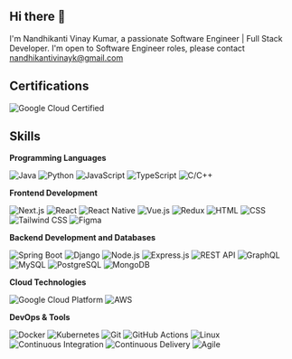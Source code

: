 ## Hi there 👋
I'm Nandhikanti Vinay Kumar, a passionate Software Engineer | Full Stack Developer.
I'm open to Software Engineer roles, please contact nandhikantivinayk@gmail.com

## Certifications
![Google Cloud Certified](https://img.shields.io/badge/Google_Cloud_Certified-4285F4?logo=googlecloud&logoColor=white)

## Skills

**Programming Languages**

![Java](https://img.shields.io/badge/-Java-007396?logo=java&logoColor=white)
![Python](https://img.shields.io/badge/-Python-3776AB?logo=python&logoColor=white)
![JavaScript](https://img.shields.io/badge/-JavaScript-F7DF1E?logo=javascript&logoColor=black)
![TypeScript](https://img.shields.io/badge/-TypeScript-007ACC?logo=typescript&logoColor=white)
![C/C++](https://img.shields.io/badge/-C/C++-00599C?logo=cplusplus&logoColor=white)

**Frontend Development**

![Next.js](https://img.shields.io/badge/-Next.js-000000?logo=nextdotjs&logoColor=white)
![React](https://img.shields.io/badge/-React-61DAFB?logo=react&logoColor=black)
![React Native](https://img.shields.io/badge/-React_Native-61DAFB?logo=react&logoColor=black)
![Vue.js](https://img.shields.io/badge/-Vue.js-4FC08D?logo=vuedotjs&logoColor=white)
![Redux](https://img.shields.io/badge/-Redux-764ABC?logo=redux&logoColor=white)
![HTML](https://img.shields.io/badge/-HTML-E34F26?logo=html5&logoColor=white)
![CSS](https://img.shields.io/badge/-CSS-1572B6?logo=css3&logoColor=white)
![Tailwind CSS](https://img.shields.io/badge/-Tailwind_CSS-38B2AC?logo=tailwindcss&logoColor=white)
![Figma](https://img.shields.io/badge/-Figma-F24E1E?logo=figma&logoColor=white)

**Backend Development and Databases**

![Spring Boot](https://img.shields.io/badge/-Spring_Boot-6DB33F?logo=springboot&logoColor=white)
![Django](https://img.shields.io/badge/-Django-092E20?logo=django&logoColor=white)
![Node.js](https://img.shields.io/badge/-Node.js-339933?logo=nodedotjs&logoColor=white)
![Express.js](https://img.shields.io/badge/-Express.js-000000?logo=express&logoColor=white)
![REST API](https://img.shields.io/badge/-REST_API-005571?logo=restapi&logoColor=white)
![GraphQL](https://img.shields.io/badge/-GraphQL-E10098?logo=graphql&logoColor=white)
![MySQL](https://img.shields.io/badge/-MySQL-4479A1?logo=mysql&logoColor=white)
![PostgreSQL](https://img.shields.io/badge/-PostgreSQL-336791?logo=postgresql&logoColor=white)
![MongoDB](https://img.shields.io/badge/-MongoDB-47A248?logo=mongodb&logoColor=white)

**Cloud Technologies**

![Google Cloud Platform](https://img.shields.io/badge/-Google_Cloud_Platform-4285F4?logo=googlecloud&logoColor=white)
![AWS](https://img.shields.io/badge/-Amazon_Web_Services-232F3E?logo=amazonwebservices&logoColor=white)

**DevOps & Tools**

![Docker](https://img.shields.io/badge/-Docker-2496ED?logo=docker&logoColor=white)
![Kubernetes](https://img.shields.io/badge/-Kubernetes-326CE5?logo=kubernetes&logoColor=white)
![Git](https://img.shields.io/badge/-Git-F05032?logo=git&logoColor=white)
![GitHub Actions](https://img.shields.io/badge/-GitHub_Actions-2088FF?logo=githubactions&logoColor=white)
![Linux](https://img.shields.io/badge/-Linux-FCC624?logo=linux&logoColor=black)
![Continuous Integration](https://img.shields.io/badge/-CI-007ACC?logo=continuousintegration&logoColor=white)
![Continuous Delivery](https://img.shields.io/badge/-CD-007ACC?logo=continuousdelivery&logoColor=white)
![Agile](https://img.shields.io/badge/-Agile-00B4E0?logo=agile&logoColor=white)


<!--
**hackerdud3/hackerdud3** is a ✨ _special_ ✨ repository because its `README.md` (this file) appears on your GitHub profile.

Here are some ideas to get you started:

- 🔭 I’m currently working on ...
- 🌱 I’m currently learning ...
- 👯 I’m looking to collaborate on ...
- 🤔 I’m looking for help with ...
- 💬 Ask me about ...
- 📫 How to reach me: ...
- 😄 Pronouns: ...
- ⚡ Fun fact: ...
-->
